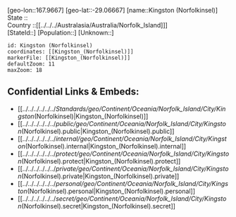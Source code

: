 ﻿---
location: [-29.06667,167.9667] 
mapzoom: [7,12] 
mapmarker: city 
type: City
tags:
- geo/City


SpocWebEntityId: 36742
isDeleted: false
confidential: public

---
[geo-lon::167.9667] 
[geo-lat::-29.06667] 
[name::Kingston (Norfolkinsel)] 
State ::  
Country ::[[../../../Australasia/Australia/Norfolk_Island]]]  
[StateId::] 
[Population::] 
[Unknown::] 


```leaflet
id: Kingston (Norfolkinsel)
coordinates: [[Kingston_(Norfolkinsel)]] 
markerFile: [[Kingston_(Norfolkinsel)]] 
defaultZoom: 11 
maxZoom: 18
```


## Confidential Links & Embeds: 
- [[../../../../../../_Standards/geo/Continent/Oceania/Norfolk_Island/City/Kingston_(Norfolkinsel)|Kingston_(Norfolkinsel)]] 
- [[../../../../../../_public/geo/Continent/Oceania/Norfolk_Island/City/Kingston_(Norfolkinsel).public|Kingston_(Norfolkinsel).public]] 
- [[../../../../../../_internal/geo/Continent/Oceania/Norfolk_Island/City/Kingston_(Norfolkinsel).internal|Kingston_(Norfolkinsel).internal]] 
- [[../../../../../../_protect/geo/Continent/Oceania/Norfolk_Island/City/Kingston_(Norfolkinsel).protect|Kingston_(Norfolkinsel).protect]] 
- [[../../../../../../_private/geo/Continent/Oceania/Norfolk_Island/City/Kingston_(Norfolkinsel).private|Kingston_(Norfolkinsel).private]] 
- [[../../../../../../_personal/geo/Continent/Oceania/Norfolk_Island/City/Kingston_(Norfolkinsel).personal|Kingston_(Norfolkinsel).personal]] 
- [[../../../../../../_secret/geo/Continent/Oceania/Norfolk_Island/City/Kingston_(Norfolkinsel).secret|Kingston_(Norfolkinsel).secret]] 
